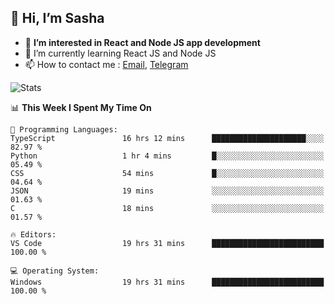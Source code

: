## 👋 Hi, I’m Sasha

- 👀 **I’m interested in React and Node JS app development** 
- 🌱 I’m currently learning React JS and Node JS
- 📫 How to contact me : [Email](mailto:sanyuchilas@gmail.com), [Telegram](https://t.me/sanyuchilas)

![Stats](https://github-readme-stats.vercel.app/api?username=sanyuchilas&show_icons=true&theme=react&hide=issues&count_private=true&layout=compact)

<!--START_SECTION:waka-->
📊 **This Week I Spent My Time On** 

```text
💬 Programming Languages: 
TypeScript               16 hrs 12 mins      █████████████████████░░░░   82.97 % 
Python                   1 hr 4 mins         █░░░░░░░░░░░░░░░░░░░░░░░░   05.49 % 
CSS                      54 mins             █░░░░░░░░░░░░░░░░░░░░░░░░   04.64 % 
JSON                     19 mins             ░░░░░░░░░░░░░░░░░░░░░░░░░   01.63 % 
C                        18 mins             ░░░░░░░░░░░░░░░░░░░░░░░░░   01.57 % 

🔥 Editors: 
VS Code                  19 hrs 31 mins      █████████████████████████   100.00 % 

💻 Operating System: 
Windows                  19 hrs 31 mins      █████████████████████████   100.00 % 
```


<!--END_SECTION:waka-->
